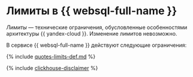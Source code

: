 # Лимиты в {{ websql-full-name }}

_Лимиты_ — технические ограничения, обусловленные особенностями архитектуры {{ yandex-cloud }}. Изменение лимитов невозможно.

В сервисе {{ websql-full-name }} действуют следующие ограничения:

{% include [quotes-limits-def.md](../../_includes/websql-limits.md) %}

{% include [clickhouse-disclaimer](../../_includes/clickhouse-disclaimer.md) %}
